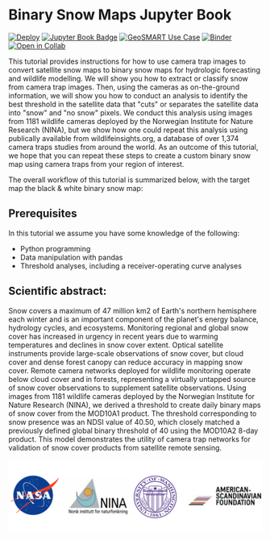 # Binary Snow Maps Jupyter Book

[![Deploy](https://github.com/geo-smart/use_case_template/actions/workflows/deploy.yaml/badge.svg)](https://github.com/geo-smart/use_case_template/actions/workflows/deploy.yaml)
[![Jupyter Book Badge](https://jupyterbook.org/badge.svg)](https://geo-smart.github.io/use_case_template)
[![GeoSMART Use Case](./book/img/use_case_badge.svg)](https://geo-smart.github.io/usecases)
[![Binder](https://mybinder.org/badge_logo.svg)](https://mybinder.org/v2/gh/geo-smart/use_case_template/HEAD?urlpath=lab)
[![Open in Collab](https://colab.research.google.com/assets/colab-badge.svg)](https://colab.research.google.com/github/geo-smart/use_case_template)


This tutorial provides instructions for how to use camera trap images to convert satellite snow maps to binary snow maps for hydrologic forecasting and wildlife modelling. We will show you how to extract or classify snow from camera trap images. Then, using the cameras as on-the-ground information, we will show you how to conduct an analysis to identify the best threshold in the satellite data that "cuts" or separates the satellite data into "snow" and "no snow" pixels. We conduct this analysis using images from 1181 wildlife cameras deployed by the Norwegian Institute for Nature Research (NINA), but we show how one could repeat this analysis using publically available from wildlifeinsights.org, a database of over 1,374 camera traps studies from around the world. As an outcome of this tutorial, we hope that you can repeat these steps to create a custom binary snow map using camera traps from your region of interest. 

The overall workflow of this tutorial is summarized below, with the target map the black & white binary snow map: 


## Prerequisites

In this tutorial we assume you have some knowledge of the following: 
- Python programming
- Data manipulation with pandas
- Threshold analyses, including a receiver-operating curve analyses


## Scientific abstract:

Snow covers a maximum of 47 million km2 of Earth's northern hemisphere each winter and is an important component of the planet's energy balance, hydrology cycles, and ecosystems. Monitoring regional and global snow cover has increased in urgency in recent years due to warming temperatures and declines in snow cover extent. Optical satellite instruments provide large-scale observations of snow cover, but cloud cover and dense forest canopy can reduce accuracy in mapping snow cover. Remote camera networks deployed for wildlife monitoring operate below cloud cover and in forests, representing a virtually untapped source of snow cover observations to supplement satellite observations. Using images from 1181 wildlife cameras deployed by the Norwegian Institute for Nature Research (NINA), we derived a threshold to create daily binary maps of snow cover from the MOD10A1 product. The threshold corresponding to snow presence was an NDSI value of 40.50, which closely matched a previously defined global binary threshold of 40 using the MOD10A2 8-day product. This model demonstrates the utility of camera trap networks for validation of snow cover products from satellite remote sensing.



![logo](https://github.com/catherine-m-breen/binarysnowmaps/blob/main/book/img/funders.png)


